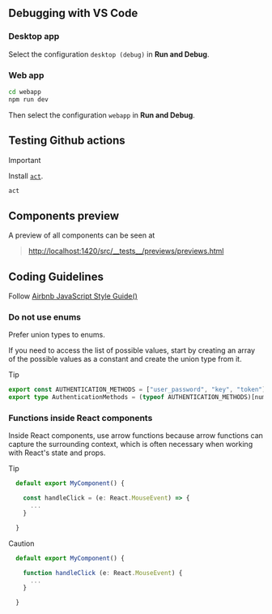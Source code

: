 ## Debugging with VS Code

### Desktop app

Select the configuration `desktop (debug)` in **Run and Debug**.

### Web app

```sh
cd webapp
npm run dev
```

Then select the configuration `webapp` in **Run and Debug**.

## Testing Github actions

> [!IMPORTANT]
> Install [`act`](https://github.com/nektos/act).

```sh
act
```

## Components preview

A preview of all components can be seen at

> [http://localhost:1420/src/\_\_tests\_\_/previews/previews.html](http://localhost:1420/src/__tests__/previews/previews.html)

## Coding Guidelines

Follow [Airbnb JavaScript Style Guide()](https://github.com/airbnb/javascript#airbnb-javascript-style-guide-)

### Do not use enums

Prefer union types to enums.

If you need to access the list of possible values, start by creating an array of the possible values as a constant and create the union type from it.

> [!TIP]
>
> ```ts
> export const AUTHENTICATION_METHODS = ["user_password", "key", "token"] as const;
> export type AuthenticationMethods = (typeof AUTHENTICATION_METHODS)[number];
> ```

### Functions inside React components

Inside React components, use arrow functions because arrow functions can capture the surrounding context, which is often necessary when working with React's state and props.

> [!TIP]
>
> ```ts
>   default export MyComponent() {
>
>     const handleClick = (e: React.MouseEvent) => {
>       ...
>     }
>
>   }
> ```

> [!CAUTION]
>
> ```ts
>   default export MyComponent() {
>
>     function handleClick (e: React.MouseEvent) {
>       ...
>     }
>
>   }
> ```
